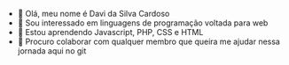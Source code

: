 - 👋 Olá, meu nome é Davi da Silva Cardoso
- 👀 Sou interessado em linguagens de programação voltada para web
- 🌱 Estou aprendendo Javascript, PHP, CSS e HTML
- 💞️ Procuro colaborar com qualquer membro que queira me ajudar nessa jornada aqui no git

<!---
Jackbolts/Jackbolts is a ✨ special ✨ repository because its `README.md` (this file) appears on your GitHub profile.
You can click the Preview link to take a look at your changes.
--->
